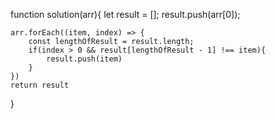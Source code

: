 function solution(arr){
    let result = [];
    result.push(arr[0]);
    
    arr.forEach((item, index) => {
        const lengthOfResult = result.length;
        if(index > 0 && result[lengthOfResult - 1] !== item){
            result.push(item)
        }
    })
    return result
    
}

